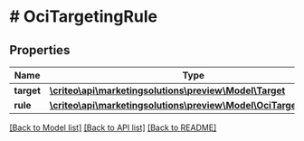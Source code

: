 # # OciTargetingRule

## Properties

Name | Type | Description | Notes
------------ | ------------- | ------------- | -------------
**target** | [**\criteo\api\marketingsolutions\preview\Model\Target**](Target.md) |  | [optional]
**rule** | [**\criteo\api\marketingsolutions\preview\Model\OciTargetingNode**](OciTargetingNode.md) |  | [optional]

[[Back to Model list]](../../README.md#models) [[Back to API list]](../../README.md#endpoints) [[Back to README]](../../README.md)
